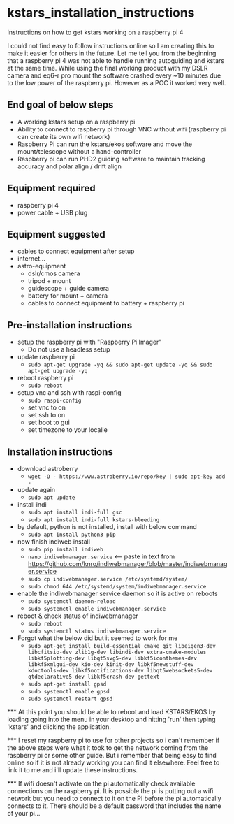 # kstars_installation_instructions
Instructions on how to get kstars working on a raspberry pi 4

I could not find easy to follow instructions online so I am creating this to make it easier for others in the future.
Let me tell you from the beginning that a raspberry pi 4 was not able to handle running autoguiding and kstars at the same time.
While using the final working product with my DSLR camera and eq6-r pro mount the software crashed every ~10 minutes due to the low power of the raspberry pi.  However as a POC it worked very well.

## End goal of below steps
- A working kstars setup on a raspberry pi
- Ability to connect to raspberry pi through VNC without wifi (raspberry pi can create its own wifi network)
- Raspberry Pi can run the kstars/ekos software and move the mount/telescope without a hand-controller
- Raspberry pi can run PHD2 guiding software to maintain tracking accuracy and polar align / drift align

## Equipment required
- raspberry pi 4
- power cable + USB plug

## Equipment suggested
- cables to connect equipment after setup
- internet...
- astro-equipment
  - dslr/cmos camera
  - tripod + mount
  - guidescope + guide camera
  - battery for mount + camera
  - cables to connect equipment to battery + raspberry pi

## Pre-installation instructions
- setup the raspberry pi with "Raspberry Pi Imager"
  - Do not use a headless setup
- update raspberry pi
  - `sudo apt-get upgrade -yq && sudo apt-get update -yq && sudo apt-get upgrade -yq`
- reboot raspberry pi
  - `sudo reboot`
- setup vnc and ssh with raspi-config
  - `sudo raspi-config`
  - set vnc to on
  - set ssh to on
  - set boot to gui
  - set timezone to your localle

## Installation instructions
- download astroberry
  - `wget -O - https://www.astroberry.io/repo/key | sudo apt-key add -`
- update again
  - `sudo apt update`
- install indi
  - `sudo apt install indi-full gsc`
  - `sudo apt install indi-full kstars-bleeding`
- by default, python is not installed, install with below command
  - `sudo apt install python3 pip`
- now finish indiweb install
  - `sudo pip install indiweb`
  - `nano indiwebmanager.service` <-- paste in text from https://github.com/knro/indiwebmanager/blob/master/indiwebmanager.service
  - `sudo cp indiwebmanager.service /etc/systemd/system/`
  - `sudo chmod 644 /etc/systemd/system/indiwebmanager.service`
- enable the indiwebmanager service daemon so it is active on reboots
  - `sudo systemctl daemon-reload`
  - `sudo systemctl enable indiwebmanager.service`
- reboot & check status of indiwebmanager
  - `sudo reboot`
  - `sudo systemctl status indiwebmanager.service`
- Forgot what the below did but it seemed to work for me
  - `sudo apt-get install build-essential cmake git libeigen3-dev libcfitsio-dev zlib1g-dev libindi-dev extra-cmake-modules libkf5plotting-dev libqt5svg5-dev libkf5iconthemes-dev libkf5xmlgui-dev kio-dev kinit-dev libkf5newstuff-dev kdoctools-dev libkf5notifications-dev libqt5websockets5-dev qtdeclarative5-dev libkf5crash-dev gettext`
  - `sudo apt-get install gpsd`
  - `sudo systemctl enable gpsd`
  - `sudo systemctl restart gpsd`

*** At this point you should be able to reboot and load KSTARS/EKOS by loading going into the menu in your desktop and hitting 'run' then typing 'kstars' and clicking the application.

*** I reset my raspberry pi to use for other projects so i can't remember if the above steps were what it took to get the network coming from the raspberry pi or some other guide. But i remember that being easy to find online so if it is not already working you can find it elsewhere.  Feel free to link it to me and i'll update these instructions.

*** If wifi doesn't activate on the pi automatically check available connections on the raspberry pi.  It is possible the pi is putting out a wifi network but you need to connect to it on the PI before the pi automatically connects to it.  There should be a default password that includes the name of your pi...
